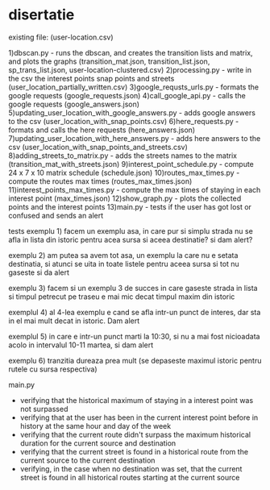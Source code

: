 # disertatie
existing file:
(user-location.csv)

1)dbscan.py - runs the dbscan, and creates the transition lists and matrix, and plots the graphs
 (transition_mat.json, transition_list.json, sp_trans_list.json, user-location-clustered.csv)
2)processing.py - write in the csv the interest points snap points and streets (user_location_partially_written.csv)
3)google_requsts_urls.py - formats the google requests (google_requests.json)
4)call_google_api.py - calls the google requests (google_answers.json)
5)updating_user_location_with_google_answers.py - adds google answers to the csv (user_location_with_snap_points.csv)
6)here_requests.py - formats and calls the here requests (here_answers.json)
7)updating_user_location_with_here_answers.py - adds here answers to the csv (user_location_with_snap_points_and_streets.csv)
8)adding_streets_to_matrix.py - adds the streets names to the matrix (transition_mat_with_streets.json)
9)interest_point_schedule.py - compute 24 x 7 x 10 matrix schedule (schedule.json)
10)routes_max_times.py - compute the routes max times (routes_max_times.json)
11)interest_points_max_times.py - compute the max times of staying in each interest point (max_times.json)
12)show_graph.py - plots the collected points and the interest points
13)main.py - tests if the user has got lost or confused and sends an alert


tests
exemplu 1)
facem un exemplu asa, in care pur si simplu strada nu se afla in lista din istoric pentru acea sursa si aceea destinatie?
si dam alert?

exemplu 2)
am putea sa avem tot asa, un exemplu la care nu e setata destinatia, si atunci se uita in toate listele pentru aceea sursa
si tot nu gaseste
si da alert

exemplu 3)
facem si un exemplu 3 de succes
in care gaseste strada in lista
si timpul petrecut pe traseu e mai mic decat timpul maxim din istoric

exemplul 4)
al 4-lea exemplu e cand se afla intr-un punct de interes, dar sta in el mai mult decat in istoric. Dam alert

exemplul 5)
in care e intr-un punct marti la 10:30, si nu a mai fost nicioadata acolo in intervalul 10-11 martea, si dam alert

exemplu 6)
tranzitia dureaza prea mult (se depaseste maximul istoric pentru rutele cu sursa respectiva)

main.py

- verifying that the historical maximum of staying in a interest point was not surpassed
- verifying that at the user has been in the current interest point before in history at the same hour and day of the week
- verifying that the current route didn't surpass the maximum historical duration for the current source and destination
- verifying that the current street is found in a historical route from the current source to the current destination
- verifying, in the case when no destination was set, that the current street is found in all historical routes starting at the current source
